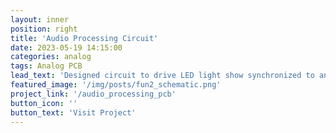 ```yaml
---
layout: inner
position: right
title: 'Audio Processing Circuit'
date: 2023-05-19 14:15:00
categories: analog
tags: Analog PCB
lead_text: 'Designed circuit to drive LED light show synchronized to analog audio input'
featured_image: '/img/posts/fun2_schematic.png'
project_link: '/audio_processing_pcb'
button_icon: ''
button_text: 'Visit Project'
---
```



